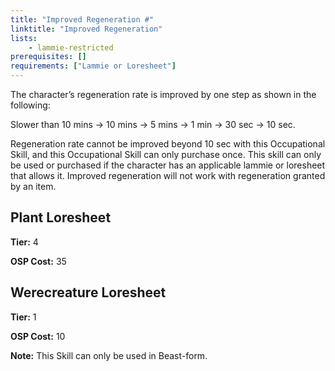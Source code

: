 ```yaml
---
title: "Improved Regeneration #"
linktitle: "Improved Regeneration"
lists:
    - lammie-restricted
prerequisites: []
requirements: ["Lammie or Loresheet"]
---
```

The character’s regeneration rate is improved by one step as shown in the following:

Slower than 10 mins &rightarrow; 10 mins &rightarrow; 5 mins &rightarrow; 1 min &rightarrow; 30 sec &rightarrow; 10 sec.

Regeneration rate cannot be improved beyond 10 sec with this Occupational Skill, and this Occupational Skill can only purchase once. This skill can only be used or purchased if the character has an applicable lammie or loresheet that allows it. Improved regeneration will not work with regeneration granted by an item.


## Plant Loresheet

**Tier:** 4

**OSP Cost:** 35


## Werecreature Loresheet

**Tier:** 1

**OSP Cost:** 10

**Note:** This Skill can only be used in Beast-form.